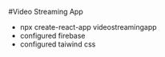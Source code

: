 #Video Streaming App
- npx create-react-app videostreamingapp
- configured firebase
- configured taiwind css


